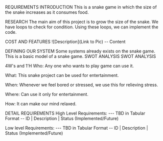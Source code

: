 REQUIREMENTS
INTRODUCTION
This is a snake game in which the size of the snake increases as it consumes food. 

RESEARCH
The main aim of this project is to grow the size of the snake.
We have loops to check for condition.
Using these loops, we can implement the code. 

COST AND FEATURES
![Description](Link to Pic) -- Content

DEFINING OUR SYSTEM
Some systems already exists on the snake game.
This is a basic model of a snake game.
SWOT ANALYSIS
SWOT ANALYSIS

4W's and 1'H
Who:
Any one who wants to play game can use it.

What:
This snake project can be used for entertainment.

When:
Whenever we feel bored or stressed, we use this for relieving stress.

Where:
Can use it only for entertainment.

How:
It can make our mind relaxed.

DETAIL REQUIREMENTS
High Level Requirements:
--- TBD in Tabular Format -- ID | Description | Status (Implemented/Future)

Low level Requirements:
--- TBD in Tabular Format -- ID | Description | Status (Implemented/Future)
